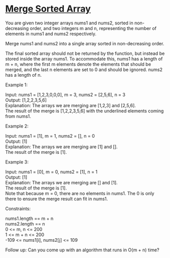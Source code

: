 # [Merge Sorted Array](https://leetcode.com/problems/merge-sorted-array/)  

You are given two integer arrays nums1 and nums2, sorted in non-decreasing order, and two integers m and n, representing the number of elements in nums1 and nums2 respectively.  

Merge nums1 and nums2 into a single array sorted in non-decreasing order.  

The final sorted array should not be returned by the function, but instead be stored inside the array nums1. To accommodate this, nums1 has a length of m + n, where the first m elements denote the elements that should be merged, and the last n elements are set to 0 and should be ignored. nums2 has a length of n.  

Example 1:  

Input: nums1 = [1,2,3,0,0,0], m = 3, nums2 = [2,5,6], n = 3  
Output: [1,2,2,3,5,6]  
Explanation: The arrays we are merging are [1,2,3] and [2,5,6].  
The result of the merge is [1,2,2,3,5,6] with the underlined elements coming from nums1.  

Example 2:  

Input: nums1 = [1], m = 1, nums2 = [], n = 0  
Output: [1]  
Explanation: The arrays we are merging are [1] and [].  
The result of the merge is [1].  

Example 3:  

Input: nums1 = [0], m = 0, nums2 = [1], n = 1  
Output: [1]  
Explanation: The arrays we are merging are [] and [1].  
The result of the merge is [1].  
Note that because m = 0, there are no elements in nums1. The 0 is only there to ensure the merge result can fit in nums1.  
 
Constraints:  

nums1.length == m + n  
nums2.length == n  
0 <= m, n <= 200  
1 <= m + n <= 200  
-109 <= nums1[i], nums2[j] <= 109  
 
Follow up: Can you come up with an algorithm that runs in O(m + n) time?  